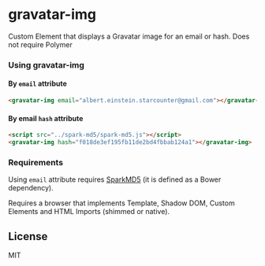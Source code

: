 gravatar-img
============

Custom Element that displays a Gravatar image for an email or hash. Does not require Polymer

### Using gravatar-img

#### By `email` attribute

```html
<gravatar-img email="albert.einstein.starcounter@gmail.com"></gravatar-img>
```

#### By email `hash` attribute

```html
<script src="../spark-md5/spark-md5.js"></script>
<gravatar-img hash="f018de3ef195fb11de2bd4fbbab124a1"></gravatar-img>
```

### Requirements

Using `email` attribute requires [SparkMD5](https://github.com/satazor/SparkMD5">SparkMD5) (it is defined as a Bower dependency).

Requires a browser that implements Template, Shadow DOM, Custom Elements and HTML Imports (shimmed or native).

## License

MIT
